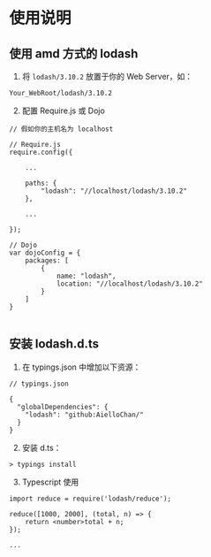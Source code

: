 # 使用说明

## 使用 amd 方式的 lodash
1. 将 `lodash/3.10.2` 放置于你的 Web Server，如：

```
Your_WebRoot/lodash/3.10.2
```

2. 配置 Require.js 或 Dojo

```
// 假如你的主机名为 localhost

// Require.js
require.config({

    ...

    paths: {
        "lodash": "//localhost/lodash/3.10.2"
    },

    ...

});

// Dojo
var dojoConfig = {
    packages: [
        {
            name: "lodash",
            location: "//localhost/lodash/3.10.2"
        }
    ]
}


```

## 安装 lodash.d.ts

1. 在 typings.json 中增加以下资源：

```
// typings.json

{
  "globalDependencies": {
    "lodash": "github:AielloChan/"
  }
}
```

2. 安装 d.ts：

```
> typings install
```

3. Typescript 使用

```
import reduce = require('lodash/reduce');

reduce([1000, 2000], (total, n) => {
    return <number>total + n;
});

...

```

